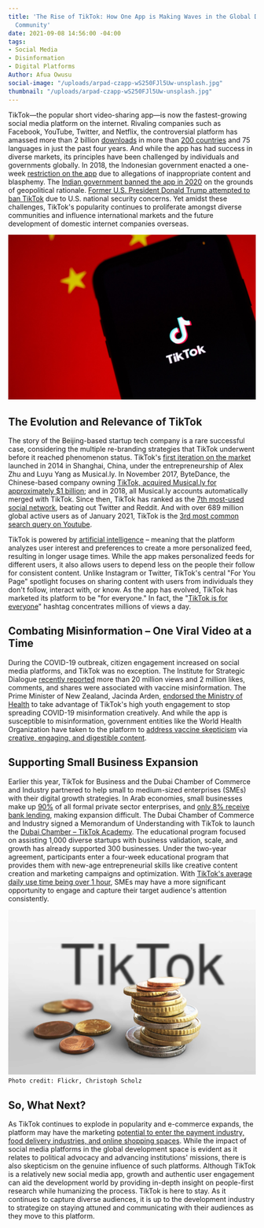 ```yaml
---
title: 'The Rise of TikTok: How One App is Making Waves in the Global Development
  Community'
date: 2021-09-08 14:56:00 -04:00
tags:
- Social Media
- Disinformation
- Digital Platforms
Author: Afua Owusu
social-image: "/uploads/arpad-czapp-wS250FJl5Uw-unsplash.jpg"
thumbnail: "/uploads/arpad-czapp-wS250FJl5Uw-unsplash.jpg"
---
```


TikTok—the popular short video-sharing app—is now the fastest-growing social media platform on the internet. Rivaling companies such as Facebook, YouTube, Twitter, and Netflix, the controversial platform has amassed more than 2 billion [downloads](https://sensortower.com/blog/tiktok-downloads-2-billion) in more than [200 countries](https://blog.hootsuite.com/tiktok-stats/) and 75 languages in just the past four years. And while the app has had success in diverse markets, its principles have been challenged by individuals and governments globally. In 2018, the Indonesian government enacted a one-week [restriction on the app](https://www.reuters.com/article/us-indonesia-bytedance-ban/indonesia-bans-chinese-video-app-tik-tok-for-inappropriate-content-idUSKBN1JU0K8) due to allegations of inappropriate content and blasphemy. The [Indian government banned the app in 2020](https://www.npr.org/2021/01/15/957371287/a-look-at-the-fallout-of-tiktok-ban-in-india) on the grounds of geopolitical rationale. [Former U.S. President Donald Trump attempted to ban TikTok](https://www.brookings.edu/blog/up-front/2020/08/07/why-is-the-trump-administration-banning-tiktok-and-wechat/) due to U.S. national security concerns. Yet amidst these challenges, TikTok's popularity continues to proliferate amongst diverse communities and influence international markets and the future development of domestic internet companies overseas.

![solen-feyissa-QKEeVYu0d7U-unsplash (1).jpg](/uploads/solen-feyissa-QKEeVYu0d7U-unsplash%20(1).jpg)

<!--more-->

## The Evolution and Relevance of TikTok

The story of the Beijing-based startup tech company is a rare successful case, considering the multiple re-branding strategies that TikTok underwent before it reached phenomenon status. TikTok's [first iteration on the market](https://www.vox.com/culture/2018/12/10/18129126/tiktok-app-musically-meme-cringe) launched in 2014 in Shanghai, China, under the entrepreneurship of Alex Zhu and Luyu Yang as Musical.ly. In November 2017, ByteDance, the Chinese-based company owning [TikTok, acquired Musical.ly for approximately $1 billion](https://www.vox.com/culture/2018/12/10/18129126/tiktok-app-musically-meme-cringe); and in 2018, all Musical.ly accounts automatically merged with TikTok. Since then, TikTok has ranked as the [7th most-used social network](https://www.hootsuite.com/pages/digital-trends-2021), beating out Twitter and Reddit. And with over 689 million global active users as of January 2021, TikTok is the [3rd most common search query on Youtube](https://www.hootsuite.com/pages/digital-trends-2021).

TikTok is powered by [artificial intelligence](https://towardsdatascience.com/why-tiktok-made-its-user-so-obsessive-the-ai-algorithm-that-got-you-hooked-7895bb1ab423) – meaning that the platform analyzes user interest and preferences to create a more personalized feed, resulting in longer usage times. While the app makes personalized feeds for different users, it also allows users to depend less on the people their follow for consistent content. Unlike Instagram or Twitter, TikTok's central "For You Page" spotlight focuses on sharing content with users from individuals they don't follow, interact with, or know. As the app has evolved, TikTok has marketed its platform to be "for everyone." In fact, the "[TikTok is for everyone](https://www.tiktok.com/discover/tiktok-is-for-everyone?lang=en)" hashtag concentrates millions of views a day.

## Combating Misinformation – One Viral Video at a Time

During the COVID-19 outbreak, citizen engagement increased on social media platforms, and TikTok was no exception. The Institute for Strategic Dialogue [recently reported](https://www.isdglobal.org/digital_dispatches/how-tiktok-sounds-are-used-to-fuel-anti-vaccine-fears/) more than 20 million views and 2 million likes, comments, and shares were associated with vaccine misinformation. The Prime Minister of New Zealand, Jacinda Arden, [endorsed the Ministry of Health](https://www.newshub.co.nz/home/politics/2021/03/jacinda-ardern-used-tinder-to-advertise-in-2014-now-she-s-endorsing-tiktok-for-covid-19-messaging.html) to take advantage of TikTok's high youth engagement to stop spreading COVID-19 misinformation creatively. And while the app is susceptible to misinformation, government entities like the World Health Organization have taken to the platform to [address vaccine skepticism](https://newsroom.tiktok.com/en-us/supporting-vaccine-education-on-tiktok) via [creative, engaging, and digestible content](https://www.tiktok.com/@who/video/6959593740109352198?lang=en&is_copy_url=1&is_from_webapp=v1).

## Supporting Small Business Expansion

Earlier this year, TikTok for Business and the Dubai Chamber of Commerce and Industry partnered to help small to medium-sized enterprises (SMEs) with their digital growth strategies. In Arab economies, small businesses make up [90%](https://www.zawya.com/mena/en/press-releases/story/Dubai_Chamber_and_TikTok_help_over_280_startups_and_SMEs_strengthen_their_digital_growth_strategies_goals-ZAWYA20210824083110/) of all formal private sector enterprises, and [only 8% receive bank lending](https://www.weforum.org/agenda/2017/05/Middle-East-and-north-Africa-arab-start-ups), making expansion difficult. The Dubai Chamber of Commerce and Industry signed a Memorandum of Understanding with TikTok to launch the [Dubai Chamber – TikTok Academy](https://www.zawya.com/mena/en/press-releases/story/Dubai_Chamber_and_TikTok_help_over_280_startups_and_SMEs_strengthen_their_digital_growth_strategies_goals-ZAWYA20210824083110/). The educational program focused on assisting 1,000 diverse startups with business validation, scale, and growth has already supported 300 businesses. Under the two-year agreement, participants enter a four-week educational program that provides them with new-age entrepreneurial skills like creative content creation and marketing campaigns and optimization. With [TikTok's average daily use time being over 1 hour](https://digital.hbs.edu/platform-digit/submission/tik-tok-using-ai-to-take-over-the-world/), SMEs may have a more significant opportunity to engage and capture their target audience's attention consistently.

![33595729488_a7f846400d_o.jpg](/uploads/33595729488_a7f846400d_o.jpg)\
`Photo credit: Flickr, Christoph Scholz`

## So, What Next?

As TikTok continues to explode in popularity and e-commerce expands, the platform may have the marketing [potential to enter the payment industry, food delivery industries, and online shopping spaces](https://digital.hbs.edu/platform-digit/submission/tik-tok-using-ai-to-take-over-the-world/). While the impact of social media platforms in the global development space is evident as it relates to political advocacy and advancing institutions' missions, there is also skepticism on the genuine influence of such platforms. Although TikTok is a relatively new social media app, growth and authentic user engagement can aid the development world by providing in-depth insight on people-first research while humanizing the process. TikTok is here to stay. As it continues to capture diverse audiences, it is up to the development industry to strategize on staying attuned and communicating with their audiences as they move to this platform.